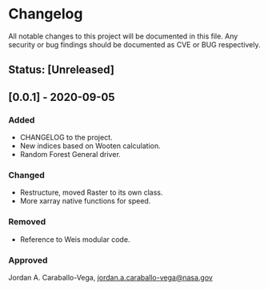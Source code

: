 # Changelog

All notable changes to this project will be documented in this file.
Any security or bug findings should be documented as CVE or BUG respectively.

## Status: [Unreleased]

## [0.0.1] - 2020-09-05

### Added
- CHANGELOG to the project.
- New indices based on Wooten calculation.
- Random Forest General driver.

### Changed
- Restructure, moved Raster to its own class.
- More xarray native functions for speed.

### Removed
- Reference to Weis modular code.

### Approved
Jordan A. Caraballo-Vega, jordan.a.caraballo-vega@nasa.gov
